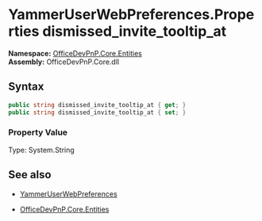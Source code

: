 # YammerUserWebPreferences.Properties dismissed_invite_tooltip_at
**Namespace:** [OfficeDevPnP.Core.Entities](OfficeDevPnP.Core.Entities.md)  
**Assembly:** OfficeDevPnP.Core.dll  
## Syntax
```C#
public string dismissed_invite_tooltip_at { get; }
public string dismissed_invite_tooltip_at { set; }
```

### Property Value
Type: System.String  

## See also
- [YammerUserWebPreferences](YammerUserWebPreferences.md) 

- [OfficeDevPnP.Core.Entities](OfficeDevPnP.Core.Entities.md)
